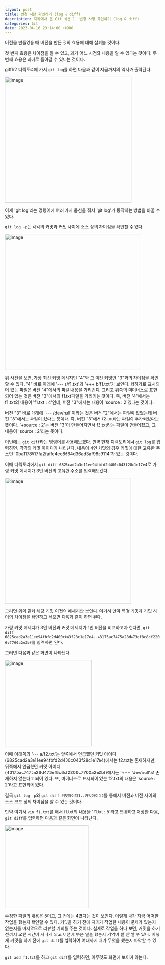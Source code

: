 ```yaml
---
layout: post
title: 변경 사항 확인하기 (log & diff)
description: 지옥에서 온 Git 섹션 1. 변경 사항 확인하기 (log & diff)
categories: Git
date: 2023-06-16 23:14:00 +0900
---
```

버전을 만들었을 때 버전을 만든 것의 효용에 대해 살펴볼 것이다.

첫 번째 효용은 차이점을 알 수 있고, 과거 어느 시점의 내용을 알 수 있다는 것이다. 두 번째 효용은 과거로 돌아갈 수 있다는 것이다.

gitfh2 디렉토리에 가서 ```git log```를 하면 다음과 같이 지금까지의 역사가 출력된다.

<img width="409" alt="image" src="https://github.com/johnkdk609/johnkdk609.github.io/assets/88493727/855538fd-5cda-484d-a3a7-a44fdbf64b50">

이제 'git log'라는 명령어에 여러 가지 옵션을 줘서 'git log'가 동작하는 방법을 바꿀 수 있다.

```git log -p```는 각각의 커밋과 커밋 사이에 소스 상의 차이점을 확인할 수 있다.

<img width="442" alt="image" src="https://github.com/johnkdk609/johnkdk609.github.io/assets/88493727/508018ff-68bf-4124-9005-a13e8427a302">

위 사진을 보면, 가장 최신 커밋 메시지인 "4"와 그 이전 커밋인 "3"과의 차이점을 확인할 수 있다. "4" 바로 아래에 '--- a/f1.txt'과 '+++ b/f1.txt'가 보인다. 더하기로 표시되어 있는 파일은 버전 "4"에서의 파일 내용을 가리킨다. 그리고 위쪽의 마이너스로 표현되어 있는 것은 버전 "3"에서의 f1.txt파일을 가리키는 것이다. 즉, 버전 "4"에서는 f1.txt의 내용이 'f1.txt : 4'인데, 버전 "3"에서는 내용이 'source : 2'였다는 것이다.

버전 "3" 바로 아래에 '--- /dev/null'이라는 것은 버전 "2"에서는 파일이 없었는데 버전 "3"에서는 파일이 있다는 뜻이다. 즉, 버전 "3"에서 f2.txt라는 파일이 추가되었다는 뜻이다. '+source : 2'는 버전 "3"이 만들어지면서 f2.txt라는 파일이 만들어졌고, 그 내용이 'source : 2'라는 뜻이다.

이번에는 ```git diff```라는 명령어를 사용해보겠다. 만약 현재 디렉토리에서 ```git log```를 입력하면, 각각의 커밋 아이디가 나타난다. 내용이 4인 커밋의 경우 커밋에 대한 고유한 주소인 '0ba1178517fa2faffe4ee8664d36ad3af98e9114'가 있는 것이다.

이때 디렉토리에서 ```git diff 6825cad2a3e11ee94fbfd2d400c043f28c1e17e4```로 가령 커밋 메시지가 3인 버전의 고유한 주소를 입력해보겠다.

<img width="408" alt="image" src="https://github.com/johnkdk609/johnkdk609.github.io/assets/88493727/033747dc-f3af-4f80-8074-cfe28d607e72">

그러면 위와 같이 해당 커밋 이전의 메세지만 보인다. 여기서 만약 특정 커밋과 커밋 사이의 차이점을 확인하고 싶으면 다음과 같이 하면 된다.

가령 커밋 메세지가 3인 버전과 커밋 메세지가 1인 버전을 비교하고자 한다면, ```git diff 6825cad2a3e11ee94fbfd2d400c043f28c1e17e4..43175ac7475a28d473ef8c8cf2206c7760a2e2bf```를 입력하면 된다.

그러면 다음과 같은 화면이 나타난다.

<img width="281" alt="image" src="https://github.com/johnkdk609/johnkdk609.github.io/assets/88493727/d4a261c4-247d-4d97-a28e-7f6646d88893">

이때 아래쪽의 '--- a/f2.txt'는 앞쪽에서 언급했던 커밋 아이디(6825cad2a3e11ee94fbfd2d400c043f28c1e17e4)에서는 f2.txt는 존재하지만, 뒤쪽에서 언급했던 커밋 아이디(43175ac7475a28d473ef8c8cf2206c7760a2e2bf)에서는 '+++ /dev/null'로 존재하지 않는다고 되어 있다. 또, 마이너스로 표시되어 있는 f2.txt의 내용은 'source : 2'라고 표현되어 있다.

결국 ```git log -p```와 ```git diff 커밋아이디1..커밋아이디2```를 통해서 버전과 버전 사이의 소스 코드 상의 차이점을 알 수 있는 것이다.

만약 여기서 ```vim f1.txt```를 해서 f1.txt의 내용을 'f1.txt : 5'라고 변경하고 저장한 다음, ```git diff```를 입력하면 다음과 같은 화면이 나타난다.

<img width="270" alt="image" src="https://github.com/johnkdk609/johnkdk609.github.io/assets/88493727/ae217bf8-f91a-4dfd-9856-7ddd6ef3fa22">

수정한 파일의 내용은 5이고, 그 전에는 4였다는 것이 보인다. 이렇게 내가 지금 어떠한 작업을 했는지 확인할 수 있다. 커밋을 하기 전에 자기가 작업한 내용이 문제가 있는지 없는지를 마지막으로 리뷰할 기회를 주는 것이다. 실제로 작업을 하다 보면, 커밋을 하기 전까지 오랜 시간이 지나게 되고 이전에 무슨 일을 했는지 기억이 잘 안 날 수 있다. 이렇게 커밋을 하기 전에 ```git diff```를 입력하여 여태까지 내가 무엇을 했는지 파악할 수 있다.

```git add f1.txt```를 하고 ```git diff```를 입력하면, 아무것도 화면에 보이지 않는다.
